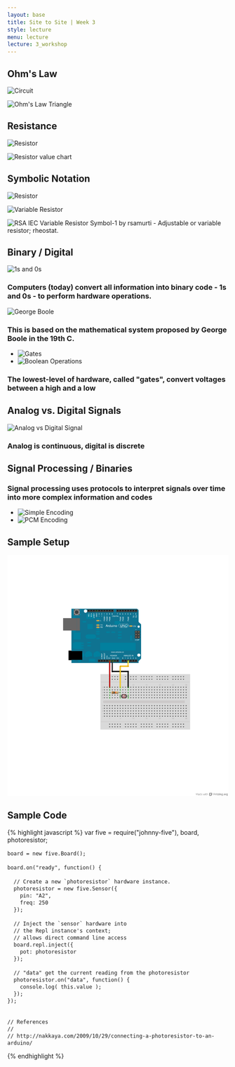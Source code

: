 ```yaml
---
layout: base
title: Site to Site | Week 3
style: lecture
menu: lecture
lecture: 3_workshop
---
```



## Ohm's Law

![Circuit](http://upload.wikimedia.org/wikipedia/commons/b/b4/Ohm's_Law_with_Voltage_source_TeX.svg)

![Ohm's Law Triangle](http://1.bp.blogspot.com/-u7I--QJ3X3o/UTnjHEMx3_I/AAAAAAAAAB8/U04RXpfpQwM/s1600/Ohm's+Law.gif)


## Resistance

![Resistor](http://guides.machinescience.org/file.php/29/QR/Resistor2.gif)

![Resistor value chart](http://tronixstuff.files.wordpress.com/2010/05/resistor-colour-codes-small.jpg)


## Symbolic Notation

![Resistor]()

![Variable Resistor](http://openclipart.org/image/250px/svg_to_png/19195/rsamurti_RSA_IEC_Variable_Resistor_Symbol-1.png)


<img src="/people/rsamurti/rsamurti_RSA_IEC_Variable_Resistor_Symbol-1.svg" alt="RSA IEC Variable Resistor Symbol-1 by rsamurti - Adjustable or variable resistor; rheostat." id="RSA IEC Variable Resistor Symbol-1" onerror="this.onerror=null; this.src='/image/250px/svg_to_png/19195/rsamurti_RSA_IEC_Variable_Resistor_Symbol-1.png'">




## Binary / Digital

![1s and 0s](http://orionstarmedia.com/inc/sites/TheComputerTutor//inc/images/computer/software-screen5.jpg)

### Computers (today) convert all information into binary code - 1s and 0s - to perform hardware operations.

![George Boole](http://booleanblackbelt.com/wp-content/uploads/2009/02/george_boole.jpg)

### This is based on the mathematical system proposed by George Boole in the 19th C.

*	![Gates](http://www.theshahrevolution.com/CMPSC101/images/thumb/9/9f/Gatetypesannotated.png/500px-Gatetypesannotated.png)
*	![Boolean Operations](http://www.geo.hunter.cuny.edu/~rdatta/gis2/lectures/lecture5/boo.gif)

### The lowest-level of hardware, called "gates", convert voltages between a high and a low

## Analog vs. Digital Signals

![Analog vs Digital Signal](http://soulargrooves.com/new/wp-content/uploads/2012/11/analog-signal.gif)

### Analog is continuous, digital is discrete


## Signal Processing / Binaries

### Signal processing uses protocols to interpret signals over time into more complex information and codes

*	![Simple Encoding](http://ecomputernotes.com/images/Binary-Representation-Forming-Digital-Signal.png)
*	![PCM Encoding](http://www.networkworld.com/subnets/cisco/chapters/1587052695/graphics/04fig01.jpg)






## Sample Setup

![Fritzing for Photoresistor](https://github.com/rwaldron/johnny-five/raw/master/docs/breadboard/photoresistor.png)




## Sample Code

{% highlight javascript %}
	var five = require("johnny-five"),
	    board, photoresistor;

	board = new five.Board();

	board.on("ready", function() {

	  // Create a new `photoresistor` hardware instance.
	  photoresistor = new five.Sensor({
	    pin: "A2",
	    freq: 250
	  });

	  // Inject the `sensor` hardware into
	  // the Repl instance's context;
	  // allows direct command line access
	  board.repl.inject({
	    pot: photoresistor
	  });

	  // "data" get the current reading from the photoresistor
	  photoresistor.on("data", function() {
	    console.log( this.value );
	  });
	});


	// References
	//
	// http://nakkaya.com/2009/10/29/connecting-a-photoresistor-to-an-arduino/
{% endhighlight %}


